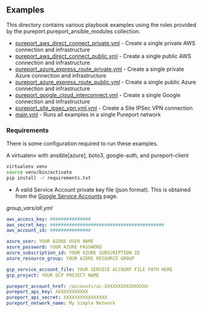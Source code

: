 ## Examples

This directory contains various playbook examples using the roles provided by the pureport.pureport_ansible_modules
collection.

- [pureport_aws_direct_connect_private.yml](pureport_aws_direct_connect_private.yml) - Create a single private AWS connection and infrastructure
- [pureport_aws_direct_connect_public.yml](pureport_aws_direct_connect_public.yml) - Create a single public AWS connection and infrastructure
- [pureport_azure_express_route_private.yml](pureport_azure_express_route_private.yml) - Create a single private Azure connection and infrastructure
- [pureport_azure_express_route_public.yml](pureport_azure_express_route_public.yml) - Create a single public Azure connection and infrastructure
- [pureport_google_cloud_interconnect.yml](pureport_google_cloud_interconnect.yml) - Create a single Google connection and infrastructure
- [pureport_site_ipsec_vpn.yml.yml](pureport_site_ipsec_vpn.yml) - Create a Site IPSec VPN connection
- [main.yml](main.yml) - Runs all examples in a single Pureport network

### Requirements
There is some configuration required to run these examples.

A virtualenv with ansible[azure], boto3, google-auth, and pureport-client
```bash
virtualenv venv
source venv/bin/activate
pip install -r requirements.txt
```

- A valid Service Account private key file (json format).  This is obtained from the 
[Google Service Accounts](https://console.cloud.google.com/iam-admin/serviceaccounts) page.

*group_vars/all.yml*
```yaml
aws_access_key: ###############
aws_secret_key: ##########################################
aws_account_id: ###############

azure_user: YOUR AZURE USER NAME
azure_password: YOUR AZURE PASSWORD
azure_subscription_id: YOUR AZURE SUBSCRIPTION ID
azure_resource_group: YOUR AZURE RESOURCE GROUP

gcp_service_account_file: YOUR SERVICE ACCOUNT FILE PATH HERE
gcp_project: YOUR GCP PROJECT NAME

pureport_account_href: /accounts/ac-XXXXXXXXXXXXXXXX
pureport_api_key: XXXXXXXXXXXX
pureport_api_secret: XXXXXXXXXXXXXXXX
pureport_network_name: My Simple Network
```
